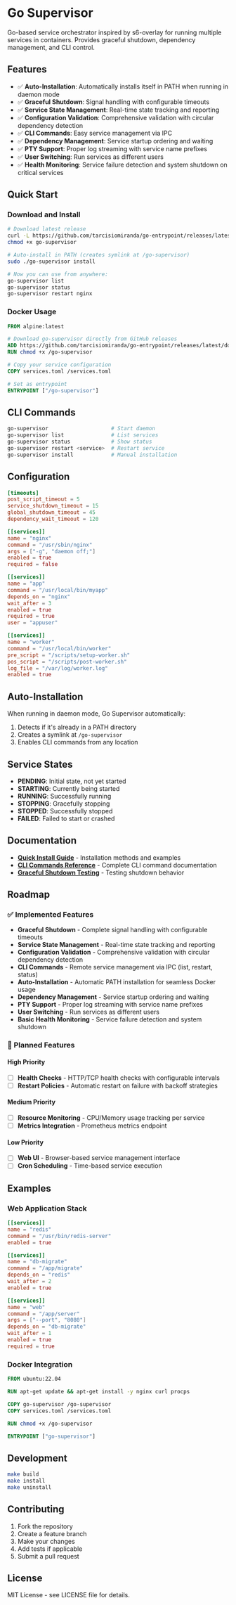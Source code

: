 # Go Supervisor

Go-based service orchestrator inspired by s6-overlay for running multiple services in containers. Provides graceful shutdown, dependency management, and CLI control.

## Features

- ✅ **Auto-Installation**: Automatically installs itself in PATH when running in daemon mode
- ✅ **Graceful Shutdown**: Signal handling with configurable timeouts
- ✅ **Service State Management**: Real-time state tracking and reporting
- ✅ **Configuration Validation**: Comprehensive validation with circular dependency detection
- ✅ **CLI Commands**: Easy service management via IPC
- ✅ **Dependency Management**: Service startup ordering and waiting
- ✅ **PTY Support**: Proper log streaming with service name prefixes
- ✅ **User Switching**: Run services as different users
- ✅ **Health Monitoring**: Service failure detection and system shutdown on critical services

## Quick Start

### Download and Install
```bash
# Download latest release
curl -L https://github.com/tarcisiomiranda/go-entrypoint/releases/latest/download/service-manager -o go-supervisor
chmod +x go-supervisor

# Auto-install in PATH (creates symlink at /go-supervisor)
sudo ./go-supervisor install

# Now you can use from anywhere:
go-supervisor list
go-supervisor status
go-supervisor restart nginx
```

### Docker Usage
```dockerfile
FROM alpine:latest

# Download go-supervisor directly from GitHub releases
ADD https://github.com/tarcisiomiranda/go-entrypoint/releases/latest/download/service-manager /go-supervisor
RUN chmod +x /go-supervisor

# Copy your service configuration
COPY services.toml /services.toml

# Set as entrypoint
ENTRYPOINT ["/go-supervisor"]
```

## CLI Commands

```bash
go-supervisor                    # Start daemon
go-supervisor list               # List services
go-supervisor status             # Show status
go-supervisor restart <service>  # Restart service
go-supervisor install            # Manual installation
```

## Configuration

```toml
[timeouts]
post_script_timeout = 5
service_shutdown_timeout = 15
global_shutdown_timeout = 45
dependency_wait_timeout = 120

[[services]]
name = "nginx"
command = "/usr/sbin/nginx"
args = ["-g", "daemon off;"]
enabled = true
required = false

[[services]]
name = "app"
command = "/usr/local/bin/myapp"
depends_on = "nginx"
wait_after = 3
enabled = true
required = true
user = "appuser"

[[services]]
name = "worker"
command = "/usr/local/bin/worker"
pre_script = "/scripts/setup-worker.sh"
pos_script = "/scripts/post-worker.sh"
log_file = "/var/log/worker.log"
enabled = true
```

## Auto-Installation

When running in daemon mode, Go Supervisor automatically:
1. Detects if it's already in a PATH directory
2. Creates a symlink at `/go-supervisor`
3. Enables CLI commands from any location

## Service States

- **PENDING**: Initial state, not yet started
- **STARTING**: Currently being started
- **RUNNING**: Successfully running
- **STOPPING**: Gracefully stopping
- **STOPPED**: Successfully stopped
- **FAILED**: Failed to start or crashed

## Documentation

- **[Quick Install Guide](docs/QUICK-INSTALL.md)** - Installation methods and examples
- **[CLI Commands Reference](docs/CLI-COMMANDS.md)** - Complete CLI command documentation
- **[Graceful Shutdown Testing](docs/TEST-GRACEFUL-SHUTDOWN.md)** - Testing shutdown behavior

## Roadmap

### ✅ Implemented Features

- **Graceful Shutdown** - Complete signal handling with configurable timeouts
- **Service State Management** - Real-time state tracking and reporting
- **Configuration Validation** - Comprehensive validation with circular dependency detection
- **CLI Commands** - Remote service management via IPC (list, restart, status)
- **Auto-Installation** - Automatic PATH installation for seamless Docker usage
- **Dependency Management** - Service startup ordering and waiting
- **PTY Support** - Proper log streaming with service name prefixes
- **User Switching** - Run services as different users
- **Basic Health Monitoring** - Service failure detection and system shutdown

### 🚧 Planned Features

#### High Priority
- [ ] **Health Checks** - HTTP/TCP health checks with configurable intervals
- [ ] **Restart Policies** - Automatic restart on failure with backoff strategies

#### Medium Priority
- [ ] **Resource Monitoring** - CPU/Memory usage tracking per service
- [ ] **Metrics Integration** - Prometheus metrics endpoint

#### Low Priority
- [ ] **Web UI** - Browser-based service management interface
- [ ] **Cron Scheduling** - Time-based service execution

## Examples

### Web Application Stack

```toml
[[services]]
name = "redis"
command = "/usr/bin/redis-server"
enabled = true

[[services]]
name = "db-migrate"
command = "/app/migrate"
depends_on = "redis"
wait_after = 2
enabled = true

[[services]]
name = "web"
command = "/app/server"
args = ["--port", "8080"]
depends_on = "db-migrate"
wait_after = 1
enabled = true
required = true
```

### Docker Integration

```dockerfile
FROM ubuntu:22.04

RUN apt-get update && apt-get install -y nginx curl procps

COPY go-supervisor /go-supervisor
COPY services.toml /services.toml

RUN chmod +x /go-supervisor

ENTRYPOINT ["go-supervisor"]
```

## Development

```bash
make build
make install
make uninstall
```

## Contributing

1. Fork the repository
2. Create a feature branch
3. Make your changes
4. Add tests if applicable
5. Submit a pull request

## License

MIT License - see LICENSE file for details.

